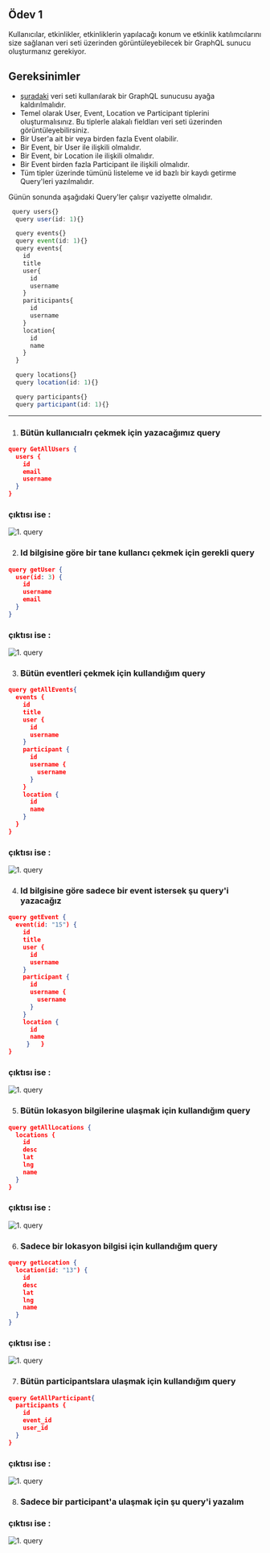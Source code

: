 ## Ödev 1

Kullanıcılar, etkinlikler, etkinliklerin yapılacağı konum ve etkinlik katılımcılarını size sağlanan veri seti üzerinden görüntüleyebilecek bir GraphQL sunucu oluşturmanız gerekiyor.


## Gereksinimler
- [şuradaki](https://github.com/Kodluyoruz/taskforce/blob/main/graphql/odev-01/data.json) veri seti kullanılarak bir GraphQL sunucusu ayağa kaldırılmalıdır.
- Temel olarak User, Event, Location ve Participant tiplerini oluşturmalısınız. Bu tiplerle alakalı fieldları veri seti üzerinden görüntüleyebilirsiniz.
- Bir User'a ait bir veya birden fazla Event olabilir.
- Bir Event, bir User ile ilişkili olmalıdır.
- Bir Event, bir Location ile ilişkili olmalıdır.
- Bir Event birden fazla Participant ile ilişkili olmalıdır.
- Tüm tipler üzerinde tümünü listeleme ve id bazlı bir kaydı getirme Query'leri yazılmalıdır.

Günün sonunda aşağıdaki Query'ler çalışır vaziyette olmalıdır.

```javascript
 query users{}
  query user(id: 1){}

  query events{}
  query event(id: 1){}
  query events{
    id
    title
    user{
      id
      username
    }
    pariticipants{
      id
      username
    }
    location{
      id
      name
    }
  }

  query locations{}
  query location(id: 1){}

  query participants{}
  query participant(id: 1){}
```  


----------  



1. ### Bütün kullanıcıalrı çekmek için yazacağımız query 
```json
query GetAllUsers {
  users {
    id
    email
    username
  }
}
```
### çıktısı ise :
![1. query](./img/1.jpeg)

2. ### Id bilgisine göre bir tane kullancı çekmek için gerekli query

```json
query getUser {
  user(id: 3) {
    id
    username
    email
  }
}
```
### çıktısı ise :
![1. query](./img/2.jpeg)


3. ### Bütün eventleri çekmek için kullandığım query
```json
query getAllEvents{
  events {
    id
    title
    user {
      id
      username
    }
    participant {
      id
      username {
        username
      }
    }
    location {
      id
      name
    }
  }
}
```

### çıktısı ise :
![1. query](./img/3.jpeg)


4. ### Id bilgisine göre sadece bir event istersek şu query'i yazacağız

```json
query getEvent {
  event(id: "15") {
    id
    title
    user {
      id
      username
    }
    participant {
      id
      username {
        username
      }
    }
    location {
      id
      name
     }   }
}
```

### çıktısı ise :
![1. query](./img/4.jpg)

5. ### Bütün lokasyon bilgilerine ulaşmak için kullandığım query
```json
query getAllLocations {
  locations {
    id
    desc
    lat
    lng
    name
  }
}
```

### çıktısı ise :
![1. query](./img\allLocations.jpeg)

6. ### Sadece bir lokasyon bilgisi için kullandığım query
```json
query getLocation {
  location(id: "13") {
    id
    desc
    lat
    lng
    name
  }
}
```

### çıktısı ise :
![1. query](./img\getLocation.jpeg)

7. ### Bütün participantslara ulaşmak için kullandığım query
```json
query GetAllParticipant{
  participants {
    id
    event_id
    user_id
  }
}
```
### çıktısı ise :
![1. query](./img/getAllPart.jpeg)

8. ### Sadece bir participant'a ulaşmak için şu query'i yazalım

### çıktısı ise :
![1. query](./img/getPart.jpeg)